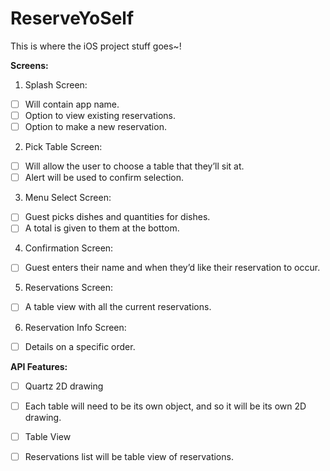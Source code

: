 # ReserveYoSelf
This is where the iOS project stuff goes~!

**Screens:**
1. Splash Screen:
- [ ] Will contain app name.
- [ ] Option to view existing reservations.
- [ ] Option to make a new reservation.
2. Pick Table Screen:
- [ ] Will allow the user to choose a table that they’ll sit at.
- [ ] Alert will be used to confirm selection.
3. Menu Select Screen:
- [ ] Guest picks dishes and quantities for dishes. 
- [ ] A total is given to them at the bottom. 
4. Confirmation Screen:
- [ ] Guest enters their name and when they’d like their reservation to occur. 
5. Reservations Screen:
- [ ] A table view with all the current reservations.
6. Reservation Info Screen:
- [ ] Details on a specific order.





**API Features:**
- [ ] Quartz 2D drawing
- [ ] Each table will need to be its own object, and so it will be its own 2D drawing. 
- [ ] Table View
- [ ] Reservations list will be table view of reservations.

